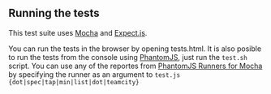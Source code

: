 ## Running the tests

This test suite uses [Mocha](http://visionmedia.github.com/mocha/) and
[Expect.js](https://github.com/LearnBoost/expect.js).

You can run the tests in the browser by opening tests.html. It is also
posible to run the tests from the console using
[PhantomJS](http://phantomjs.org/), just run the `test.sh` script.
You can use any of the reportes from [PhantomJS Runners for Mocha](https://github.com/metaskills/mocha-phantomjs)
by specifying the runner as an argument to `test.js {dot|spec|tap|min|list|dot|teamcity}`

